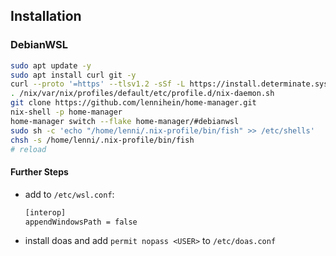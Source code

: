 ## Installation

### DebianWSL

```bash
sudo apt update -y
sudo apt install curl git -y
curl --proto '=https' --tlsv1.2 -sSf -L https://install.determinate.systems/nix | sh -s -- install
. /nix/var/nix/profiles/default/etc/profile.d/nix-daemon.sh
git clone https://github.com/lennihein/home-manager.git
nix-shell -p home-manager
home-manager switch --flake home-manager/#debianwsl
sudo sh -c 'echo "/home/lenni/.nix-profile/bin/fish" >> /etc/shells'
chsh -s /home/lenni/.nix-profile/bin/fish
# reload
```

#### Further Steps

- add to `/etc/wsl.conf`:

    ```bash
    [interop]
    appendWindowsPath = false
    ```

-  install doas and add `permit nopass <USER>` to `/etc/doas.conf`